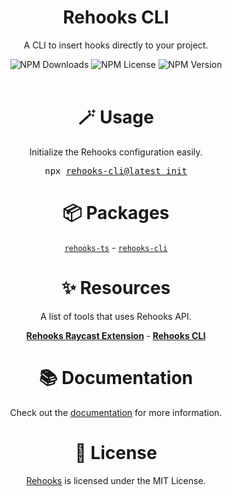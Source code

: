 <div align="center">
  <h1>Rehooks CLI</h1>
  <p>A CLI to insert hooks directly to your project.</p>
</div>

<div align="center">
<img alt="NPM Downloads" src="https://img.shields.io/npm/d18m/rehooks-cli?style=flat&color=blue">
<img alt="NPM License" src="https://img.shields.io/npm/l/rehooks-cli?style=flat&color=blue">
<img alt="NPM Version" src="https://img.shields.io/npm/v/rehooks-cli?style=flat&color=blue">

</div>

<br />

<h1 align="center">🪄 Usage</h1>
<p align="center">
Initialize the Rehooks configuration easily.
</p>
<div align="center">
  <pre>npx <a href="https://www.npmjs.com/package/rehooks-cli">rehooks-cli@latest init</a></pre>
</div>

<h1 align="center">📦 Packages</h1>
<p align="center"><a href="https://www.npmjs.com/package/rehooks-ts"><code>rehooks-ts</code></a> - <a href="https://www.npmjs.com/package/rehooks-cli"><code>rehooks-cli</code></a></p>

<div align="center">
<h1>✨ Resources</h1>
<p>A list of tools that uses Rehooks API.</p>
<p><b><a href="https://www.raycast.com/Pyr33x/rehooks">Rehooks Raycast Extension</a></b> -<b> <a href="https://npmjs.org/package/rehooks-cli">Rehooks CLI</a></b></p>
</div>

<h1 align="center">📚 Documentation</h1>
<p align="center">
Check out the <a href="https://rehooks.pyr33x.ir">documentation</a> for more information.
</p>

<h1 align="center">🧾 License</h1>

<p align="center">
<a href="https://www.npmjs.com/package/rehooks-ts">Rehooks</a> is licensed under the MIT License.
</p>
